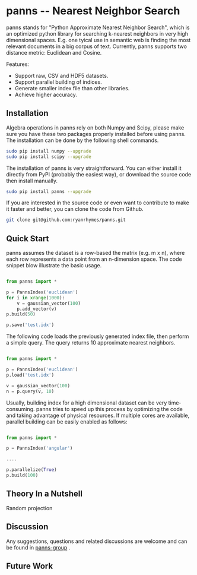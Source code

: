 panns -- Nearest Neighbor Search
====

panns stands for "Python Approximate Nearest Neighbor Search", which is an optimized python library for searching k-nearest neighbors in very high dimensional spaces. E.g. one tyical use in semantic web is finding the most relevant documents in a big corpus of text. Currently, panns supports two distance metric: Euclidean and Cosine.


Features:

* Support raw, CSV and HDF5 datasets.
* Support parallel building of indices.
* Generate smaller index file than other libraries.
* Achieve higher accuracy.


## Installation

Algebra operations in panns rely on both Numpy and Scipy, please make sure you have these two packages properly installed before using panns. The installation can be done by the following shell commands.

```bash
sudo pip install numpy --upgrade
sudo pip install scipy --upgrade
```


The installation of panns is very straightforward. You can either install it directly from PyPI (probably the easiest way), or download the source code then install manually.
```bash
sudo pip install panns --upgrade
```


If you are interested in the source code or even want to contribute to make it faster and better, you can clone the code from Github.
```bash
git clone git@github.com:ryanrhymes/panns.git
```


## Quick Start

panns assumes the dataset is a row-based the matrix (e.g. m x n), where each row represents a data point from an n-dimension space. The code snippet blow illustrate the basic usage.

```python

from panns import *

p = PannsIndex('euclidean')
for i in xrange(1000):
    v = gaussian_vector(100)
    p.add_vector(v)
p.build(50)

p.save('test.idx')
```


The following code loads the previously generated index file, then perform a simple query. The query returns 10 approximate nearest neighbors.

```python

from panns import *

p = PannsIndex('euclidean')
p.load('test.idx')

v = gaussian_vector(100)
n = p.query(v, 10)
```


Usually, building index for a high dimensional dataset can be very time-consuming. panns tries to speed up this process by optimizing the code and taking advantage of physical resources. If multiple cores are available, parallel building can be easily enabled as follows:

```python

from panns import *

p = PannsIndex('angular')

....

p.parallelize(True)
p.build(100)

```


## Theory In a Nutshell

Random projection



## Discussion

Any suggestions, questions and related discussions are welcome and can be found in [panns-group](https://groups.google.com/forum/#!forum/panns) .

## Future Work
